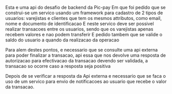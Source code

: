 Esta e uma api do desafio de backend da Pic-pay
Em que foi pedido que se construi-se um servico usando um framework para cadastro de 2 tipos de usuarios: varejistas e clientes
que tem os mesmos attributos, como email, nome e documento de identificacao
E neste servico deve ser possivel realizar transacoes entre os usuarios, sendo que os varejistas apenas recebem valores e nao podem transferir
E pedido tambem que se valide o saldo do usuario a quando da realizacao da operacao

Para alem destes pontos, e necessario que se consulte uma api externa para poder finalizar a transacao, api essa que nos devolve uma resposta de autorizacao para efectivacao da transacao
devendo ser validada, a transacao so ocorre caso a resposta seja positiva

Depois de se verificar a resposta da Api externa e necessario que se faca o uso de um servico para envio de notificacoes ao usuario que recebe o valor da transacao.


